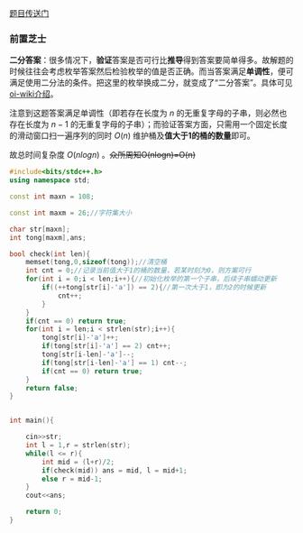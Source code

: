 [题目传送门](http://202.120.59.249/tasks/cbsjohax4n73)
### 前置芝士
**二分答案**：很多情况下，**验证**答案是否可行比**推导**得到答案要简单得多。故解题的时候往往会考虑枚举答案然后检验枚举的值是否正确。而当答案满足**单调性**，便可满足使用二分法的条件。把这里的枚举换成二分，就变成了“二分答案”。具体可见[oi-wiki介绍](https://oi-wiki.org/basic/binary/)。

注意到这题答案满足单调性（即若存在长度为 $n$ 的无重复字母的子串，则必然也存在长度为 $n-1$ 的无重复字母的子串）；而验证答案方面，只需用一个固定长度的滑动窗口扫一遍序列的同时 $O(n)$ 维护桶及**值大于1的桶的数量**即可。

故总时间复杂度 $O(nlogn)$ 。~~众所周知O(nlogn)=O(n)~~


```cpp
#include<bits/stdc++.h>
using namespace std;

const int maxn = 108;

const int maxm = 26;//字符集大小

char str[maxn];
int tong[maxm],ans;

bool check(int len){
    memset(tong,0,sizeof(tong));//清空桶
    int cnt = 0;//记录当前值大于1的桶的数量，若某时刻为0，则方案可行
    for(int i = 0;i < len;i++){//初始化枚举的第一个子串，后续子串蠕动更新
        if((++tong[str[i]-'a']) == 2){//第一次大于1，即为2的时候更新
            cnt++;
        }
    }
    if(cnt == 0) return true;
    for(int i = len;i < strlen(str);i++){
        tong[str[i]-'a']++;
        if(tong[str[i]-'a'] == 2) cnt++;
        tong[str[i-len]-'a']--;
        if(tong[str[i-len]-'a'] == 1) cnt--;
        if(cnt == 0) return true;
    }
    return false;
}


int main(){

    cin>>str;
    int l = 1,r = strlen(str);
    while(l <= r){
        int mid = (l+r)/2;
        if(check(mid)) ans = mid, l = mid+1;
        else r = mid-1;
    }
    cout<<ans;

    return 0;
}
```
